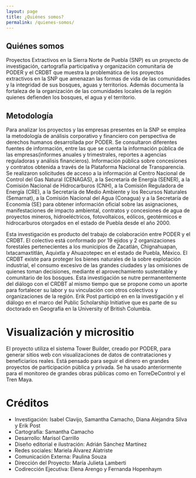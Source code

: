 ```yaml
---
layout: page
title: ¿Quiénes somos?
permalink: /quienes-somos/
---
```


## Quiénes somos

Proyectos Extractivos en la Sierra Norte de Puebla (SNP) es un proyecto de investigación, cartografía participativa y organización comunitaria de PODER y el CRDBT que  muestra la problemática de los proyectos extractivos en la SNP que amenazan las formas de vida de las comunidades y la integridad de sus bosques, aguas y territorios. Además documenta la fortaleza de la organización de las comunidades locales de la región quienes defienden los bosques, el agua y el territorio.

## Metodología

Para analizar los proyectos y las empresas presentes en la SNP se emplea la metodología de análisis corporativo y financiero con perspectiva de derechos humanos desarrollada por PODER. Se consultaron diferentes fuentes de información, entre las que se cuenta la información pública de las empresas(informes anuales y trimestrales, reportes a agencias reguladoras y análisis financieros). Información pública sobre concesiones y contratos obtenida a través de la Plataforma Nacional de Transparencia. Se realizaron solicitudes de acceso a la información al Centro Nacional de Control del Gas Natural (CENAGAS), a la Secretaría de Energía (SENER), a la Comisión Nacional de Hidrocarburos (CNH), a la Comisión Reguladora de Energía (CRE), a la Secretaría de Medio Ambiente y los Recursos Naturales (Semarnat), a la Comisión Nacional del Agua (Conagua) y a la Secretaría de Economía (SE) para obtener información oficial sobre las asignaciones, manifestaciones de impacto ambiental, contratos y concesiones de agua de proyectos mineros, hidroeléctricos, fotovoltaicos, eólicos, geotérmicos e hidrocarburos otorgados en el estado de Puebla desde el año 2000.

Esta investigación es producto del trabajo de colaboración entre PODER y el CRDBT. El colectivo está conformado por 19 ejidos y 2 organizaciones forestales pertenecientes a los municipios de Zacatlán, Chignahuapan, Ixtacamaxtitlán, Aquixtla y Ahuazotepec en el estado de Puebla, México. El CRDBT existe para proteger los bienes naturales de la sobre explotación industrial, el consumo excesivo de las grandes ciudades y las omisiones de quienes toman decisiones, mediante el aprovechamiento sustentable y comunitario de los bosques. Esta investigación se nutre permanentemente del diálogo con el CRDBT al mismo tiempo que se propone como un aporte para fortalecer su labor y su vinculación con otros colectivos y organizaciones de la región. Erik Post participó en en la investigación y el diálogo  en el marco del Public Scholarship Initiative que es parte de su doctorado en Geografía en la University of British Columbia.


# Visualización y micrositio

El proyecto utiliza el sistema Tower Builder, creado por PODER, para generar sitios web con visualizaciones de datos de contrataciones y beneficiarios reales. Está pensado para seguir el dinero en grandes proyectos de participación pública y privada. Se ha usado anteriormente para el monitoreo de grandes obras públicas como en TorreDeControl y el Tren Maya.

# Créditos

- Investigación: Isabel Clavijo, Samantha Camacho, Diana Alejandra Silva y Erik Post
- Cartografía: Samantha Camacho
- Desarrollo: Marisol Carrillo
- Diseño editorial e ilustración: Adrián Sánchez Martínez
- Redes sociales: Mariela Álvarez Alatriste
- Comunicación Externa: Paulina Souza
- Dirección del Proyecto: María Julieta Lamberti
- Codirección Ejecutiva: Elena Arengo y Fernanda Hopenhaym


